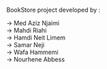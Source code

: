 BookStore project developed by : 

-> Med Aziz Njaimi <br />
-> Mahdi Riahi  <br />
-> Hamdi Neit Limem  <br />
-> Samar Neji  <br />
-> Wafa Hammemi  <br />
-> Nourhene Abbess
